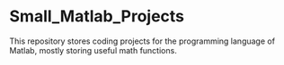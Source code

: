 # Small_Matlab_Projects
This repository stores coding projects for the programming language of Matlab, mostly storing useful math functions.
